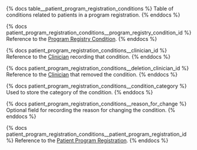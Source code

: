{% docs table__patient_program_registration_conditions %}
Table of conditions related to patients in a program registration.
{% enddocs %}

{% docs patient_program_registration_conditions__program_registry_condition_id %}
Reference to the [Program Registry Condition](#!/source/source.tamanu.tamanu.program_registry_conditions).
{% enddocs %}

{% docs patient_program_registration_conditions__clinician_id %}
Reference to the [Clinician](#!/source/source.tamanu.tamanu.users) recording that condition.
{% enddocs %}

{% docs patient_program_registration_conditions__deletion_clinician_id %}
Reference to the [Clinician](#!/source/source.tamanu.tamanu.users) that removed the condition.
{% enddocs %}

{% docs patient_program_registration_conditions__condition_category %}
Used to store the category of the condition.
{% enddocs %}

{% docs patient_program_registration_conditions__reason_for_change %}
Optional field for recording the reason for changing the condition.
{% enddocs %}

{% docs patient_program_registration_conditions__patient_program_registration_id %}
Reference to the [Patient Program Registration](#!/source/source.tamanu.tamanu.patient_program_registrations).
{% enddocs %}

